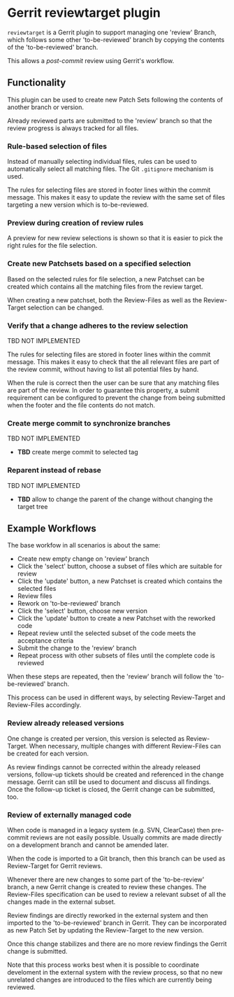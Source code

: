 Gerrit reviewtarget plugin
==========================

`reviewtarget` is a Gerrit plugin to support managing one 'review' Branch,
which follows some other 'to-be-reviewed' branch by copying the contents of the
'to-be-reviewed' branch.

This allows a _post-commit_ review using Gerrit's workflow.


Functionality
-------------

This plugin can be used to create new Patch Sets following the contents of
another branch or version.

Already reviewed parts are submitted to the 'review' branch so that the
review progress is always tracked for all files.

### Rule-based selection of files

Instead of manually selecting individual files, rules can be used to automatically
select all matching files.
The Git `.gitignore` mechanism is used.

The rules for selecting files are stored in footer lines within the commit message.
This makes it easy to update the review with the same set of files targeting a new
version which is to-be-reviewed.

### Preview during creation of review rules

A preview for new review selections is shown so that it is easier to pick
the right rules for the file selection.

### Create new Patchsets based on a specified selection

Based on the selected rules for file selection, a new Patchset can be created
which contains all the matching files from the review target.

When creating a new patchset, both the Review-Files as well as the
Review-Target selection can be changed.

### Verify that a change adheres to the review selection

TBD NOT IMPLEMENTED

The rules for selecting files are stored in footer lines within the commit message.
This makes it easy to check that the all relevant files are part of the review commit,
without having to list all potential files by hand.

When the rule is correct then the user can be sure that any matching files are
part of the review.
In order to guarantee this property, a submit requirement can be configured to
prevent the change from being submitted when the footer and the file contents
do not match.

### Create merge commit to synchronize branches

TBD NOT IMPLEMENTED

* **TBD** create merge commit to selected tag

### Reparent instead of rebase

TBD NOT IMPLEMENTED

* **TBD** allow to change the parent of the change without changing the target tree


Example Workflows
-----------------

The base workfow in all scenarios is about the same:

* Create new empty change on 'review' branch
* Click the 'select' button, choose a subset of files which are suitable for review
* Click the 'update' button, a new Patchset is created which contains the selected files
* Review files
* Rework on 'to-be-reviewed' branch
* Click the 'select' button, choose new version
* Click the 'update' button to create a new Patchset with the reworked code
* Repeat review until the selected subset of the code meets the acceptance criteria
* Submit the change to the 'review' branch
* Repeat process with other subsets of files until the complete code is reviewed

When these steps are repeated, then the 'review' branch will follow the
'to-be-reviewed' branch.

This process can be used in different ways, by selecting Review-Target and
Review-Files accordingly.

### Review already released versions

One change is created per version, this version is selected as Review-Target.
When necessary, multiple changes with different Review-Files can be created
for each version.

As review findings cannot be corrected within the already released versions,
follow-up tickets should be created and referenced in the change message.
Gerrit can still be used to document and discuss all findings.
Once the follow-up ticket is closed, the Gerrit change can be submitted, too.

### Review of externally managed code

When code is managed in a legacy system (e.g. SVN, ClearCase) then pre-commit
reviews are not easily possible.
Usually commits are made directly on a development branch and cannot be
amended later.

When the code is imported to a Git branch, then this branch can be used
as Review-Target for Gerrit reviews.

Whenever there are new changes to some part of the 'to-be-review' branch,
a new Gerrit change is created to review these changes.
The Review-Files specification can be used to review a relevant subset of
all the changes made in the external subset.

Review findings are directly reworked in the external system and then
imported to the 'to-be-reviewed' branch in Gerrit.
They can be incorporated as new Patch Set by updating the Review-Target
to the new version.

Once this change stabilizes and there are no more review findings the
Gerrit change is submitted.

Note that this process works best when it is possible to coordinate
develoment in the external system with the review process,
so that no new unrelated changes are introduced to the files which
are currently being reviewed.
